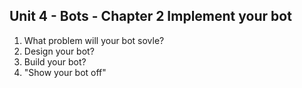## Unit 4 - Bots - Chapter 2 Implement your bot

1. What problem will your bot sovle?
2. Design your bot?
3. Build your bot?
4. "Show your bot off"
